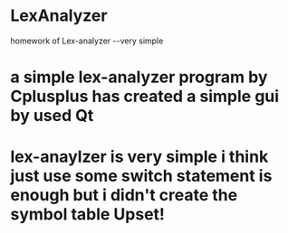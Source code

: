LexAnalyzer
===========

homework of Lex-analyzer --very simple

a simple lex-analyzer program by Cplusplus 
has created a simple gui by used Qt
===============================================
lex-anaylzer is very simple
i think just use some switch statement is enough
but i didn't create the symbol table 
Upset!
===============================================
